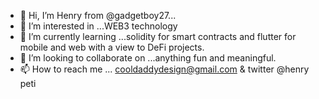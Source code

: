 - 👋 Hi, I’m Henry from @gadgetboy27...
- 👀 I’m interested in ...WEB3 technology
- 🌱 I’m currently learning ...solidity for smart contracts and flutter for mobile and web with a view to DeFi projects.
- 💞️ I’m looking to collaborate on ...anything fun and meaningful.
- 📫 How to reach me ... cooldaddydesign@gmail.com & twitter @henry peti

<!---
gadgetboy27/gadgetboy27 is a ✨ special ✨ repository because its `README.md` (this file) appears on your GitHub profile.
You can click the Preview link to take a look at your changes.
--->
